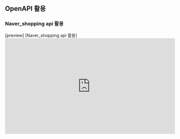 ## OpenAPI 활용
### Naver_shopping api 활용
[preview]
[Naver_shopping api 활용]<iframe width="560" height="315" src="https://www.youtube.com/embed/QEDEE2IlxFk?si=81vBDsmQPKkKRYRZ" title="YouTube video player" frameborder="0" allow="accelerometer; autoplay; clipboard-write; encrypted-media; gyroscope; picture-in-picture; web-share" allowfullscreen></iframe>
